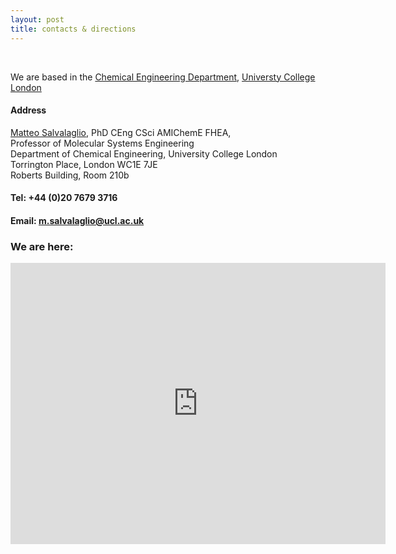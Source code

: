 ```yaml
---
layout: post
title: contacts & directions
---
```


<br/>

We are based in the [Chemical Engineering Department](https://www.ucl.ac.uk/chemical-engineering), [Universty College London](https://www.ucl.ac.uk)

#### Address

[Matteo Salvalaglio](https://profiles.ucl.ac.uk/51512-matteo-salvalaglio), PhD CEng CSci AMIChemE FHEA,<br/>
Professor of Molecular Systems Engineering <br/>
Department of Chemical Engineering, University College London <br/>
Torrington Place, London WC1E 7JE<br/>
Roberts Building,  Room 210b<br/>

#### Tel:  +44 (0)20 7679 3716

#### Email: [m.salvalaglio@ucl.ac.uk](mailto:m.salvalaglio@ucl.ac.uk)

### We are here: 
<iframe src="https://www.google.com/maps/embed?pb=!1m18!1m12!1m3!1d2482.4747994445015!2d-0.1346066229607007!3d51.52285077181672!2m3!1f0!2f0!3f0!3m2!1i1024!2i768!4f13.1!3m3!1m2!1s0x48761b2f01e0d99b%3A0x2a9dae35ac1481ee!2sUCL%20Department%20of%20Chemical%20Engineering!5e0!3m2!1sen!2suk!4v1698442038178!5m2!1sen!2suk" width="600" height="450" style="border:0;" allowfullscreen="" loading="lazy" referrerpolicy="no-referrer-when-downgrade"></iframe>
